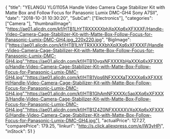 {
	"title": "YELANGU YLG1105A Handle Video Camera Cage Stabilizer Kit with Matte Box and Follow Focus for Panasonic Lumix DMC-GH4   Sony A7SII",
	"date": "2018-10-31 10:30:20",
	"SubCat": ["Electronics"],
	"categories": ["Camera "],
	"thumbnailImage": "https://ae01.alicdn.com/kf/HTB1LhYTRXXXXXbhXpXXq6xXFXXXF/Handle-Video-Camera-Cage-Stabilizer-Kit-with-Matte-Box-Follow-Focus-for-Panasonic-Lumix-DMC-GH4.jpg_220x220.jpg",
	"BigImage": ["https://ae01.alicdn.com/kf/HTB1LhYTRXXXXXbhXpXXq6xXFXXXF/Handle-Video-Camera-Cage-Stabilizer-Kit-with-Matte-Box-Follow-Focus-for-Panasonic-Lumix-DMC-GH4.jpg","https://ae01.alicdn.com/kf/HTB10vgxNFXXXXbHaXXXq6xXFXXXo/Handle-Video-Camera-Cage-Stabilizer-Kit-with-Matte-Box-Follow-Focus-for-Panasonic-Lumix-DMC-GH4.jpg","https://ae01.alicdn.com/kf/HTB1Vps6NFXXXXaTXXXXq6xXFXXXH/Handle-Video-Camera-Cage-Stabilizer-Kit-with-Matte-Box-Follow-Focus-for-Panasonic-Lumix-DMC-GH4.jpg","https://ae01.alicdn.com/kf/HTB1GhAmNFXXXXc5apXXq6xXFXXX3/Handle-Video-Camera-Cage-Stabilizer-Kit-with-Matte-Box-Follow-Focus-for-Panasonic-Lumix-DMC-GH4.jpg","https://ae01.alicdn.com/kf/HTB1Z4Z0NFXXXXXVXpXXq6xXFXXXG/Handle-Video-Camera-Cage-Stabilizer-Kit-with-Matte-Box-Follow-Focus-for-Panasonic-Lumix-DMC-GH4.jpg"],
	"actualPrice": 127.27,
	"comparePrice": 179.25,
	"linkurl": "http://s.click.aliexpress.com/e/lW3yHPi",
	"inStock": 51
}
